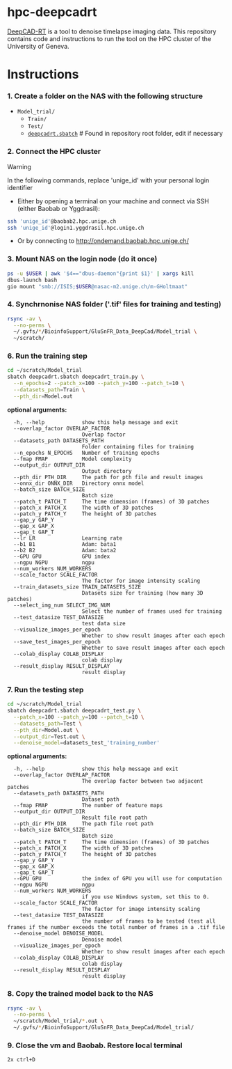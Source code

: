 
# hpc-deepcadrt
[DeepCAD-RT](https://github.com/cabooster/DeepCAD-RT) is a tool to denoise timelapse imaging data.
This repository contains code and instructions to run the tool on the HPC cluster of the University of Geneva.


# Instructions

### 1. Create a folder on the NAS with the following structure

* `Model_trial/`
  - `Train/`
  - `Test/`
  - [`deepcadrt.sbatch`](https://github.com/BioinfoSupport/hpc-deepcadrt/blob/main/deepcadrt.sbatch) # Found in repository root folder, edit if necessary


### 2. Connect the HPC cluster

> [!WARNING]
> In the following commands, replace 'unige_id' with your personal login identifier

* Either by opening a terminal on your machine and connect via SSH (either Baobab or Yggdrasil):
```bash
ssh 'unige_id'@baobab2.hpc.unige.ch
ssh 'unige_id'@login1.yggdrasil.hpc.unige.ch
```

* Or by connecting to http://ondemand.baobab.hpc.unige.ch/


### 3. Mount NAS on the login node (do it once)
```bash
ps -u $USER | awk '$4=="dbus-daemon"{print $1}' | xargs kill
dbus-launch bash
gio mount "smb://ISIS;$USER@nasac-m2.unige.ch/m-GHoltmaat"
```


### 4. Synchrnonise NAS folder ('.tif' files for training and testing)
```bash
rsync -av \
  --no-perms \
  ~/.gvfs/*/BioinfoSupport/GluSnFR_Data_DeepCad/Model_trial \
  ~/scratch/
```


### 6. Run the training step
```bash
cd ~/scratch/Model_trial
sbatch deepcadrt.sbatch deepcadrt_train.py \
  --n_epochs=2 --patch_x=100 --patch_y=100 --patch_t=10 \
  --datasets_path=Train \
  --pth_dir=Model.out
```


**optional arguments:**
```
  -h, --help            show this help message and exit
  --overlap_factor OVERLAP_FACTOR
                        Overlap factor
  --datasets_path DATASETS_PATH
                        Folder containing files for training
  --n_epochs N_EPOCHS   Number of training epochs
  --fmap FMAP           Model complexity
  --output_dir OUTPUT_DIR
                        Output directory
  --pth_dir PTH_DIR     The path for pth file and result images
  --onnx_dir ONNX_DIR   Directory onnx model
  --batch_size BATCH_SIZE
                        Batch size
  --patch_t PATCH_T     The time dimension (frames) of 3D patches
  --patch_x PATCH_X     The width of 3D patches
  --patch_y PATCH_Y     The height of 3D patches
  --gap_y GAP_Y
  --gap_x GAP_X
  --gap_t GAP_T
  --lr LR               Learning rate
  --b1 B1               Adam: bata1
  --b2 B2               Adam: bata2
  --GPU GPU             GPU index
  --ngpu NGPU           ngpu
  --num_workers NUM_WORKERS
  --scale_factor SCALE_FACTOR
                        The factor for image intensity scaling
  --train_datasets_size TRAIN_DATASETS_SIZE
                        Datasets size for training (how many 3D patches)
  --select_img_num SELECT_IMG_NUM
                        Select the number of frames used for training
  --test_datasize TEST_DATASIZE
                        test data size
  --visualize_images_per_epoch
                        Whether to show result images after each epoch
  --save_test_images_per_epoch
                        Whether to save result images after each epoch
  --colab_display COLAB_DISPLAY
                        colab display
  --result_display RESULT_DISPLAY
                        result display
```


### 7. Run the testing step
```bash
cd ~/scratch/Model_trial
sbatch deepcadrt.sbatch deepcadrt_test.py \
  --patch_x=100 --patch_y=100 --patch_t=10 \
  --datasets_path=Test \
  --pth_dir=Model.out \
  --output_dir=Test.out \
  --denoise_model=datasets_test_'training_number'
```

**optional arguments:**
```
  -h, --help            show this help message and exit
  --overlap_factor OVERLAP_FACTOR
                        The overlap factor between two adjacent patches
  --datasets_path DATASETS_PATH
                        Dataset path
  --fmap FMAP           The number of feature maps
  --output_dir OUTPUT_DIR
                        Result file root path
  --pth_dir PTH_DIR     The path file root path
  --batch_size BATCH_SIZE
                        Batch size
  --patch_t PATCH_T     The time dimension (frames) of 3D patches
  --patch_x PATCH_X     The width of 3D patches
  --patch_y PATCH_Y     The height of 3D patches
  --gap_y GAP_Y
  --gap_x GAP_X
  --gap_t GAP_T
  --GPU GPU             the index of GPU you will use for computation
  --ngpu NGPU           ngpu
  --num_workers NUM_WORKERS
                        if you use Windows system, set this to 0.
  --scale_factor SCALE_FACTOR
                        The factor for image intensity scaling
  --test_datasize TEST_DATASIZE
                        the number of frames to be tested (test all frames if the number exceeds the total number of frames in a .tif file
  --denoise_model DENOISE_MODEL
                        Denoise model
  --visualize_images_per_epoch
                        Whether to show result images after each epoch
  --colab_display COLAB_DISPLAY
                        colab display
  --result_display RESULT_DISPLAY
                        result display
```

### 8. Copy the trained model back to the NAS
```bash
rsync -av \
  --no-perms \
  ~/scratch/Model_trial/*.out \
  ~/.gvfs/*/BioinfoSupport/GluSnFR_Data_DeepCad/Model_trial/
```


### 9. Close the vm and Baobab. Restore local terminal
```bash	 
2x ctrl+D
```
